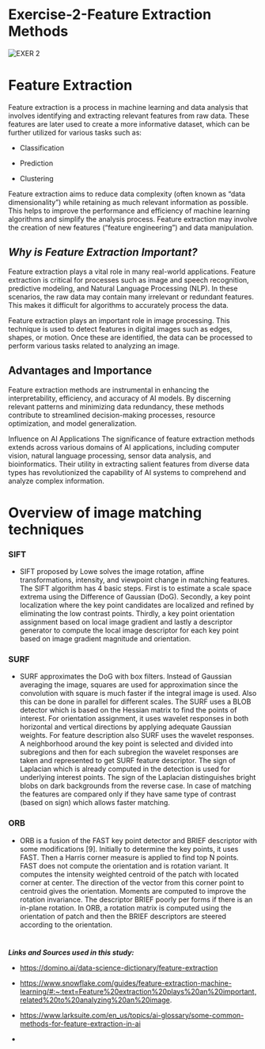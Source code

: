 # **Exercise-2-Feature Extraction Methods**

![EXER 2](https://github.com/user-attachments/assets/e6385a9a-d14b-4b69-b819-57e093bd5da5)

# **Feature Extraction**

Feature extraction is a process in machine learning and data analysis that involves identifying and extracting relevant features from raw data. These features are later used to create a more informative dataset, which can be further utilized for various tasks such as:

* Classification

* Prediction

* Clustering

Feature extraction aims to reduce data complexity (often known as “data dimensionality”) while retaining as much relevant information as possible. This helps to improve the performance and efficiency of machine learning algorithms and simplify the analysis process. Feature extraction may involve the creation of new features (“feature engineering”) and data manipulation.

## *Why is Feature Extraction Important?*

  Feature extraction plays a vital role in many real-world applications. Feature extraction is critical for processes such as image and speech recognition, predictive modeling, and Natural Language Processing (NLP). In these scenarios, the raw data may contain many irrelevant or redundant features. This makes it difficult for algorithms to accurately process the data.

  Feature extraction plays an important role in image processing. This technique is used to detect features in digital images such as edges, shapes, or motion. Once these are identified, the data can be processed to perform various tasks related to analyzing an image. 

## **Advantages and Importance**

Feature extraction methods are instrumental in enhancing the interpretability, efficiency, and accuracy of AI models. By discerning relevant patterns and minimizing data redundancy, these methods contribute to streamlined decision-making processes, resource optimization, and model generalization.

Influence on AI Applications The significance of feature extraction methods extends across various domains of AI applications, including computer vision, natural language processing, sensor data analysis, and bioinformatics. Their utility in extracting salient features from diverse data types has revolutionized the capability of AI systems to comprehend and analyze complex information.

# **Overview of image matching techniques**

### **SIFT**

* SIFT proposed by Lowe solves the image rotation, affine transformations, intensity, and viewpoint change in matching features. The SIFT algorithm has 4 basic steps. First is to estimate a scale space extrema using the Difference of Gaussian (DoG). Secondly, a key point localization where the key point candidates are localized and refined by eliminating the low contrast points. Thirdly, a key point orientation assignment based on local image gradient and lastly a descriptor generator to compute the local image descriptor for each key point based on image gradient magnitude and orientation.

### **SURF**

* SURF approximates the DoG with box filters. Instead of Gaussian averaging the image, squares are used for approximation since the convolution with square is much faster if the integral image is used. Also this can be done in parallel for different scales. The SURF uses a BLOB detector which is based on the Hessian matrix to find the points of interest. For orientation assignment, it uses wavelet responses in both horizontal and vertical directions by applying adequate Gaussian weights. For feature description also SURF uses the wavelet responses. A neighborhood around the key point is selected and divided into subregions and then for each subregion the wavelet responses are taken and represented to get SURF feature descriptor. The sign of Laplacian which is already computed in the detection is used for underlying interest points. The sign of the Laplacian distinguishes bright blobs on dark backgrounds from the reverse case. In case of matching the features are compared only if they have same type of contrast (based on sign) which allows faster matching.

### **ORB**

* ORB is a fusion of the FAST key point detector and BRIEF descriptor with some modifications [9]. Initially to determine the key points, it uses FAST. Then a Harris corner measure is applied to find top N points. FAST does not compute the orientation and is rotation variant. It computes the intensity weighted centroid of the patch with located corner at center. The direction of the vector from this corner point to centroid gives the orientation. Moments are computed to improve the rotation invariance. The descriptor BRIEF poorly per forms if there is an in-plane rotation. In ORB, a rotation matrix is computed using the orientation of patch and then the BRIEF descriptors are steered according to the orientation.

#

***Links and Sources used in this study:***

* https://domino.ai/data-science-dictionary/feature-extraction

* https://www.snowflake.com/guides/feature-extraction-machine-learning/#:~:text=Feature%20extraction%20plays%20an%20important,related%20to%20analyzing%20an%20image.

* https://www.larksuite.com/en_us/topics/ai-glossary/some-common-methods-for-feature-extraction-in-ai

* 
